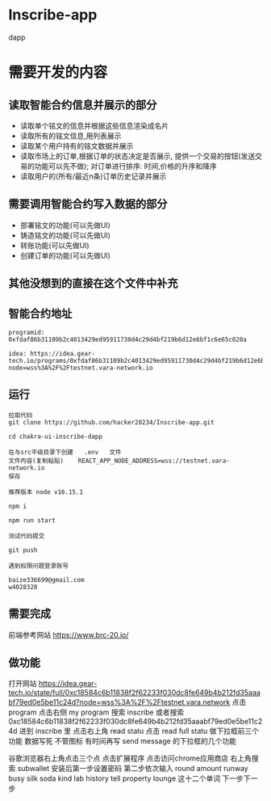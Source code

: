 # Inscribe-app
dapp

# 需要开发的内容
## 读取智能合约信息并展示的部分
- 读取单个铭文的信息并根据这些信息渲染成名片
- 读取所有的铭文信息,用列表展示
- 读取某个用户持有的铭文数据并展示
- 读取市场上的订单,根据订单的状态决定是否展示, 提供一个交易的按钮(发送交易的功能可以先不做); 对订单进行排序: 时间,价格的升序和降序
- 读取用户的(所有/最近n条)订单历史记录并展示

## 需要调用智能合约写入数据的部分
- 部署铭文的功能(可以先做UI)
- 铸造铭文的功能(可以先做UI)
- 转账功能(可以先做UI)
- 创建订单的功能(可以先做UI)

## 其他没想到的直接在这个文件中补充

## 智能合约地址
```
programid: 0xfdaf86b31109b2c4013429ed95911730d4c29d4bf219b6d12e6bf1c6e65c020a
``` 
```
idea: https://idea.gear-tech.io/programs/0xfdaf86b31109b2c4013429ed95911730d4c29d4bf219b6d12e6bf1c6e65c020a?node=wss%3A%2F%2Ftestnet.vara-network.io
```


## 运行
``` 
拉取代码
git clone https://github.com/hacker20234/Inscribe-app.git

cd chakra-ui-inscribe-dapp

在与src平级目录下创建   .env   文件
文件内容(复制粘贴)    REACT_APP_NODE_ADDRESS=wss://testnet.vara-network.io
保存

推荐版本 node v16.15.1

npm i

npm run start

测试代码提交

git push

遇到权限问题登录账号

baize336699@gmail.com
w4028328
```

## 需要完成
前端参考网站 https://www.brc-20.io/
## 做功能 
打开网站 https://idea.gear-tech.io/state/full/0xc18584c6b11838f2f62233f030dc8fe649b4b212fd35aaabf79ed0e5be11c24d?node=wss%3A%2F%2Ftestnet.vara.network
点击 program 
点击右侧 my program
搜索 inscribe 或者搜索 0xc18584c6b11838f2f62233f030dc8fe649b4b212fd35aaabf79ed0e5be11c24d
进到 inscribe 里 
点击右上角 read statu
点击 read full statu
做下拉框前三个功能 数据写死 不管图标
有时间再写 send message 的下拉框的几个功能

谷歌浏览器右上角点击三个点
点击扩展程序
点击访问chrome应用商店 
右上角搜索 subwallet
安装后第一步设置密码
第二步依次输入 round amount runway busy silk soda kind lab history tell property lounge 这十二个单词 下一步下一步